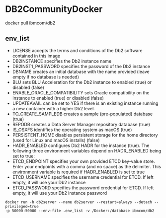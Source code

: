 # DB2CommunityDocker

docker pull ibmcom/db2


## env_list
- LICENSE accepts the terms and conditions of the Db2 software contained in this image
- DB2INSTANCE specifies the Db2 instance name
- DB2INST1_PASSWORD specifies the password of the Db2 instance
- DBNAME creates an initial database with the name provided (leave empty if no database is needed)
- BLU sets BLU Acceleration for the Db2 instance to enabled (true) or disabled (false)
- ENABLE_ORACLE_COMPATIBILITY sets Oracle compatibility on the instance to enabled (true) or disabled (false)
- UPDATEAVAIL can be set to YES if there is an existing instance running a new container with a higher Db2 level.
- TO_CREATE_SAMPLEDB creates a sample (pre-populated) database (true)
- REPODB creates a Data Server Manager repository database (true)
- IS_OSXFS identifies the operating system as macOS (true)
- PERSISTENT_HOME disables persistent storage for the home directory (used for Linux and macOS installs) (false)
- HADR_ENABLED configures Db2 HADR for the instance (true). The following three environment variables depend on HADR_ENABLED being set to true:
- ETCD_ENDPOINT specifies your own provided ETCD key-value store. Enter your endpoints with a comma (and no space) as the delimiter. This environment variable is required if HADR_ENABLED is set to true
- ETCD_USERNAME specifies the username credential for ETCD. If left empty, it will use your Db2 instance
- ETCD_PASSWORD specifies the password credential for ETCD. If left empty, it will use your Db2 instance password

```
docker run -h db2server --name db2server --restart=always --detach --privileged=true 
-p 50000:50000 --env-file .env_list -v /Docker:/database ibmcom/db2
```
